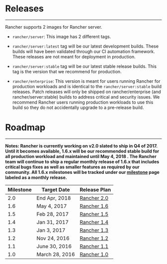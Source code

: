 # Releases
---
Rancher supports 2 images for Rancher server. 

* `rancher/server`: This image has 2 different tags. 
 * `rancher/server:latest` tag will be our latest development builds. These builds will have been validated through our CI automation framework. These releases are not meant for deployment in production.
 * `rancher/server:stable` tag will be our latest stable release builds. This tag is the version that we recommend for production.  
  

* `rancher/enterprise`: This version is meant for users running Rancher for production workloads and is identical to the `rancher/server:stable` build releases.  Patch releases will only be shipped on rancher/enterprise (and rancher/server:stable) builds to address critical and security issues.  We recommend Rancher users running production workloads to use this build so they do not accidentally upgrade to a pre-release build.

# Roadmap
---
**Notes: Rancher is currently working on v2.0 slated to ship in Q4 of 2017.  Until it becomes available, 1.6.x will be our recommended stable build for all production workload and maintained until May 4, 2018 .  The Rancher team will continue to ship a regular monthly release of 1.6.x that includes critical bugs fixes as well as smaller features as required by our community.  All 1.6.x milestones will be tracked under our [milestone](https://github.com/rancher/rancher/milestones) page labeled as a monthly release.**

Milestone |  Target Date | Release Plan |
---|---|---
2.0 | End Apr, 2018 | [Rancher 2.0](https://github.com/rancher/rancher/wiki/Rancher-2.0)
1.6 | May 4, 2017 | [Rancher 1.6](https://github.com/rancher/rancher/wiki/Rancher-1.6)
1.5 | Feb 28, 2017 | [Rancher 1.5](https://github.com/rancher/rancher/wiki/Rancher-1.5)
1.4 | Jan 31, 2017 | [Rancher 1.4](https://github.com/rancher/rancher/wiki/Rancher-1.4)
1.3 | Jan 3, 2017 | [Rancher 1.3](https://github.com/rancher/rancher/wiki/Rancher-1.3)
1.2 | Nov 24, 2016 | [Rancher 1.2](https://github.com/rancher/rancher/wiki/Rancher-1.2)
1.1 | June 30, 2016 | [Rancher 1.1](https://github.com/rancher/rancher/wiki/Rancher-1.1)
1.0 | March 28, 2016 | [Rancher 1.0](https://github.com/rancher/rancher/wiki/Rancher-1.0)
